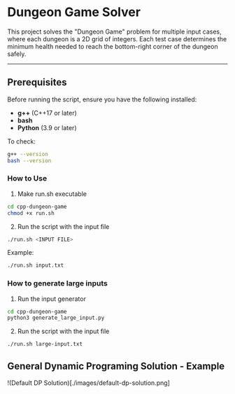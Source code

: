 # Dungeon Game Solver

This project solves the "Dungeon Game" problem for multiple input cases, where each dungeon is a 2D grid of integers. Each test case determines the minimum health needed to reach the bottom-right corner of the dungeon safely.

---

## Prerequisites

Before running the script, ensure you have the following installed:

- **g++** (C++17 or later)
- **bash**
- **Python** (3.9 or later)

To check:
```bash
g++ --version
bash --version
```

### How to Use
1. Make run.sh executable
```bash
cd cpp-dungeon-game
chmod +x run.sh 
```

2. Run the script with the input file
```bash
./run.sh <INPUT FILE>
```

Example:
```bash
./run.sh input.txt
```

### How to generate large inputs

1. Run the input generator
```bash
cd cpp-dungeon-game
python3 generate_large_input.py
``` 

2. Run the script with the input file
```bash
./run.sh large-input.txt
```

## General Dynamic Programing Solution - Example

!(Default DP Solution)[./images/default-dp-solution.png]